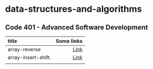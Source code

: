 # data-structures-and-algorithms

## Code 401 - Advanced Software Development

| title               |                                          Some links |
| :------------------ | --------------------------------------------------: |
| array-reverse       |            [Link](./array-reverse/array-reverse.md) |
| array-insert-shift. | [Link](./array-insert-shift//array-insert-shift.md) |
|                     |                                                     |
